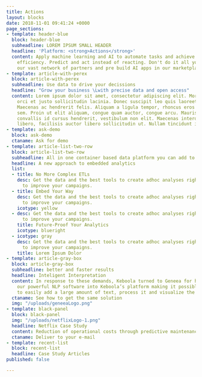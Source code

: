 ```yaml
---
title: Actions
layout: blocks
date: 2018-11-01 09:41:24 +0000
page_sections:
- template: header-blue
  block: header-blue
  subheadline: LOREM IPSUM SMALL HEADER
  headline: 'Platform: <strong>Actions</strong>'
  content: Apply machine learning and AI to automate tasks and achieve better operational
    efficiency. Predict and act instead of reacting. Don't do it all yourselve. Use
    our vast network of partners and pre build AI apps in our marketplace.
- template: article-with-perex
  block: article-with-perex
  subheadline: Use data to drive your decissions
  headline: "Grow your business \Lwith precise data and open access"
  content: Lorem ipsum dolor sit amet, consectetur adipiscing elit. Morbi pharetra
    orci et justo sollicitudin lacinia. Donec suscipit leo quis laoreet elementum.
    Maecenas ac hendrerit felis. Aliquam a ligula tempor, rhoncus eros non, maximus
    sem. Proin ut elit aliquam, congue quam auctor, congue arcu. Mauris elit erat,
    convallis id cursus hendrerit, vestibulum non elit. Maecenas interdum porttitor
    libero, facilisis auctor libero sollicitudin ut. Nullam tincidunt id dictu.
- template: ask-demo
  block: ask-demo
  ctaname: Ask for demo
- template: article-list-two-row
  block: article-list-two-row
  subheadline: All in one container based data platform you can add to
  headline: A new approach to embedded analytics
  list:
  - title: No More Complex ETLs
    desc: Get the data and the best tools to create adhoc analyses right in your department
      to improve your campaigns.
  - title: Embed Your Way
    desc: Get the data and the best tools to create adhoc analyses right in your department
      to improve your campaigns.
    icotype: yellow
  - desc: Get the data and the best tools to create adhoc analyses right in your department
      to improve your campaigns.
    title: Future-Proof Your Analytics
    icotype: blueright
  - icotype: gray
    desc: Get the data and the best tools to create adhoc analyses right in your department
      to improve your campaigns.
    title: Lorem Ipsum Dolor
- template: article-gray-box
  block: article-gray-box
  subheadline: better and faster results
  headline: Inteligent Interpretation
  content: In response to these demands, Keboola turned to Geneea for help. We integrated
    our powerful NLP software into Keboola’s platform making it possible for customers
    to easily add a large amount of text, process it and visualize the results.
  ctaname: See how to get the same solution
  img: "/uploads/geneeaLogo.png"
- template: black-panel
  block: black-panel
  img: "/uploads/netflixLogo-1.png"
  headline: Netflix Case Study
  content: Reduction of operational costs through predictive maintenance.
  ctaname: Deliver to your e-mail
- template: recent-list
  block: recent-list
  headline: Case Study Articles
published: false

---
```


